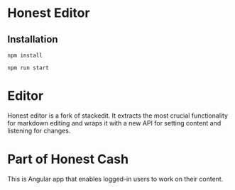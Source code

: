 # Honest Editor


## Installation
```
npm install

npm run start
```

# Editor
Honest editor is a fork of stackedit. It extracts the most crucial functionality for markdown editing and wraps it with a new API for setting content and listening for changes.

# Part of Honest Cash
This is Angular app that enables logged-in users to work on their content.
